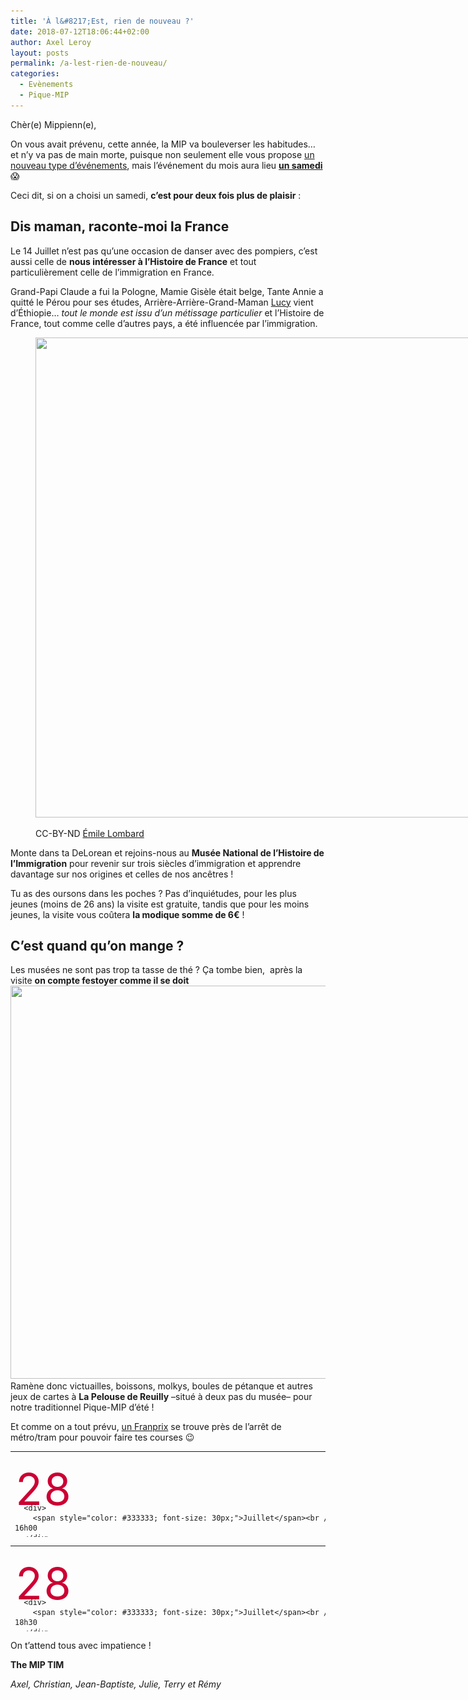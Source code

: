 ```yaml
---
title: 'À l&#8217;Est, rien de nouveau ?'
date: 2018-07-12T18:06:44+02:00
author: Axel Leroy
layout: posts
permalink: /a-lest-rien-de-nouveau/
categories:
  - Evènements
  - Pique-MIP
---
```

Chèr(e) Mippienn(e),

On vous avait prévenu, cette année, la MIP va bouleverser les habitudes… et n&#8217;y va pas de main morte, puisque non seulement elle vous propose [un nouveau type d&#8217;événements](https://www.assomip.fr/du-sang-neuf-a-la-mip/), mais l&#8217;événement du mois aura lieu **<span style="text-decoration: underline;">un samedi</span>** &#x1f631;

Ceci dit, si on a choisi un samedi, **c&#8217;est pour deux fois plus de plaisir** :

## Dis maman, raconte-moi la France

Le 14 Juillet n&#8217;est pas qu&#8217;une occasion de danser avec des pompiers, c&#8217;est aussi celle de **nous intéresser à l&#8217;Histoire de France** et tout particulièrement celle de l’immigration en France.

Grand-Papi Claude a fui la Pologne, Mamie Gisèle était belge, Tante Annie a quitté le Pérou pour ses études, Arrière-Arrière-Grand-Maman [Lucy](https://fr.wikipedia.org/wiki/Lucy_(australopith%C3%A8que)) vient d&#8217;Éthiopie… _tout le monde est issu d&#8217;un métissage particulier_ et l&#8217;Histoire de France, tout comme celle d&#8217;autres pays, a été influencée par l&#8217;immigration.<figure style="width: 1024px" class="wp-caption aligncenter">

[<img class="size-full" src="https://farm8.staticflickr.com/7523/15673045933_0738611e39_z_d.jpg" width="1024" height="768" />](https://www.flickr.com/photos/emilio11/15673045933)<figcaption class="wp-caption-text">CC-BY-ND [Émile Lombard](https://www.flickr.com/photos/emilio11/)</figcaption></figure> 

Monte dans ta DeLorean et rejoins-nous au **Musée National de l&#8217;Histoire de l&#8217;Immigration** pour revenir sur trois siècles d&#8217;immigration et apprendre davantage sur nos origines et celles de nos ancêtres !

Tu as des oursons dans les poches ? Pas d’inquiétudes, pour les plus jeunes (moins de 26 ans) la visite est gratuite, tandis que pour les moins jeunes, la visite vous coûtera **la modique somme de 6€** !

## C&#8217;est quand qu&#8217;on mange ?

Les musées ne sont pas trop ta tasse de thé ? Ça tombe bien,  après la visite **on compte festoyer comme il se doit** 
<img class="aligncenter wp-image-4625 size-large" src="/assets/uploads/2018/07/MVIMG_20180630_175330-e1531296977847-1024x976.jpg" alt="" width="660" height="629" srcset="/assets/uploads/2018/07/MVIMG_20180630_175330-e1531296977847-1024x976.jpg 1024w, /assets/uploads/2018/07/MVIMG_20180630_175330-e1531296977847-300x286.jpg 300w, /assets/uploads/2018/07/MVIMG_20180630_175330-e1531296977847-768x732.jpg 768w" sizes="(max-width: 660px) 100vw, 660px" />
Ramène donc victuailles, boissons, molkys, boules de pétanque et autres jeux de cartes à **La Pelouse de Reuilly** –situé à deux pas du musée– pour notre traditionnel Pique-MIP d&#8217;été !

Et comme on a tout prévu, [un Franprix](https://goo.gl/maps/VGLCUFnzE8p) se trouve près de l&#8217;arrêt de métro/tram pour pouvoir faire tes courses &#x1f609;

<table style="height: 137px;" width="659">
  <tr>
    <td>
      <div style="height: 50px; color: #cc0033; font-size: 70px; margin-top: 15px;">
        28
      </div>
      
      <div>
        <span style="color: #333333; font-size: 30px;">Juillet</span><br /> 16h00
      </div>
    </td>
    
    <td>
      <a href="https://www.histoire-immigration.fr/">Musée National de l&#8217;Histoire de l&#8217;Immigration</a><br /> <span class="_Xbe">Palais de la Porte Dorée<br /> 293 Avenue Daumesnil, 75012 Paris</span><br /> <a href="https://citymapper.com/go/6vkt86gyfa" target="_blank" rel="noopener"><img class="alignnone" src="https://static.citymapper.com/img/embed/GetMeThere_Citymapper.png" alt="Get directions with Citymapper" width="195" height="35" /></a>
    </td>
    
    <td>
      <h5 style="margin-top: -15px;">
        <a href="/assets/uploads/2010/10/m8.gif"><img class="wp-image-277 size-full alignnone" src="/assets/uploads/2010/10/m8.gif" alt="" width="21" height="21" /></a> <b>Porte Dorée<br /> </b>
      </h5>
      
      <h5 style="margin-top: -15px;">
        <a href="/assets/uploads/2016/06/t3a-c529d-e1466417595170.jpg"><img class="alignnone wp-image-3684" src="/assets/uploads/2016/06/t3a-c529d-e1466417595170.jpg" alt="" width="50" height="22" /></a> <b>Porte Dorée</b>
      </h5>
    </td>
  </tr>
</table>

<table style="height: 137px;" width="659">
  <tr>
    <td>
      <div style="height: 50px; color: #cc0033; font-size: 70px; margin-top: 15px;">
        28
      </div>
      
      <div>
        <span style="color: #333333; font-size: 30px;">Juillet</span><br /> 18h30
      </div>
    </td>
    
    <td>
      <span class="_Xbe">Pelouse de Reuilly<br /> 75012 Paris</span><br /> <a href="https://citymapper.com/go/t81wbki3gx" target="_blank" rel="noopener"><img class="alignnone" src="https://static.citymapper.com/img/embed/GetMeThere_Citymapper.png" alt="Get directions with Citymapper" width="195" height="35" /></a>
    </td>
    
    <td>
      <h5 style="margin-top: -15px;">
        <a href="/assets/uploads/2010/10/m8.gif"><img class="wp-image-277 size-full alignnone" src="/assets/uploads/2010/10/m8.gif" alt="" width="21" height="21" /></a> <b>Porte Dorée<br /> </b>
      </h5>
      
      <h5 style="margin-top: -15px;">
        <a href="/assets/uploads/2016/06/t3a-c529d-e1466417595170.jpg"><img class="alignnone wp-image-3684" src="/assets/uploads/2016/06/t3a-c529d-e1466417595170.jpg" alt="" width="50" height="22" /></a> <b>Porte Dorée</b>
      </h5>
    </td>
  </tr>
</table>

On t&#8217;attend tous avec impatience !

**The MIP TIM**

_Axel, Christian, Jean-Baptiste, Julie, Terry et Rémy_
